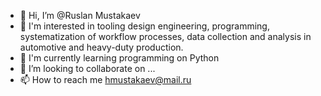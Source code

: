 - 👋 Hi, I’m @Ruslan Mustakaev
- 👀 I'm interested in tooling design engineering, programming, systematization of workflow processes, data collection and analysis in automotive and  heavy-duty production.
- 🌱 I'm currently learning programming on Python
- 💞️ I’m looking to collaborate on ...
- 📫 How to reach me hmustakaev@mail.ru

<!---
RuslanMustakaev/RuslanMustakaev is a ✨ special ✨ repository because its `README.md` (this file) appears on your GitHub profile.
You can click the Preview link to take a look at your changes.
--->
